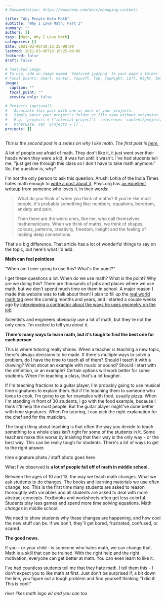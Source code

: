 ```yaml
---
# Documentation: https://wowchemy.com/docs/managing-content/

title: "Why People Hate Math"
subtitle: "Why I Love Math, Part 2"
summary: ""
authors: []
tags: [Math, Why I Love Math]
categories: []
date: 2021-03-06T18:16:25-08:00
lastmod: 2021-03-06T18:16:25-08:00
featured: false
draft: false

# Featured image
# To use, add an image named `featured.jpg/png` to your page's folder.
# Focal points: Smart, Center, TopLeft, Top, TopRight, Left, Right, BottomLeft, Bottom, BottomRight.
image:
  caption: ""
  focal_point: ""
  preview_only: false

# Projects (optional).
#   Associate this post with one or more of your projects.
#   Simply enter your project's folder or file name without extension.
#   E.g. `projects = ["internal-project"]` references `content/project/deep-learning/index.md`.
#   Otherwise, set `projects = []`.
projects: []
---
```


*This is the second post in a series on why I like math. The first post is [here.](post/why-i-love-math)*

A lot of people are afraid of math. They don't like it, it just went over their heads when they were a kid, it was fun until it wasn't. I've had students tell me, "just get me through this class so I don't have to take math anymore." So, the question is, why? 

I'm not the only person to ask this question. Arushi Lohia of the India Times hates math enough to [write a post about it](https://www.indiatimes.com/lifestyle/here-are-9-reasons-why-people-hate-mathematics-361567.html). Phys.org has [an excellent writeup](https://phys.org/news/2017-10-people-maths.html) from someone who loves it. In their words: 

>What do you think of when you think of maths? If you're like most people, it's probably something like: numbers, equations, boredom, anxiety and pain.
>
>Then there are the weird ones, like me, who call themselves mathematicians. When we think of maths, we think of shapes, colours, patterns, creativity, freedom, insight and the feeling of making deep connections.

That's a big difference. That article has a lot of wonderful things to say on the topic, but here's what I'd add: 

**Math can feel pointless**

"When am I ever going to use this? What's the point?" 

I get these questions a lot. When *do* we use math? What is the point? Why are we doing this? There are thousands of jobs and places where we use math, but we don't spend much time on them in school. A major reason I made this website was to talk about them! I plan to fill up the [real world math tag](tag/realworldmath) over the coming months and years, and I started a couple weeks ago by [interviewing a contractor about the ways he uses geometry on the job](post/interview-with-a-contractor).

Scientists and engineers obviously use a lot of math, but they're not the only ones. I'm excited to tell you about it. 

**There's many ways to learn math, but it's tough to find the best one for each person**

This is where tutoring really shines. When a teacher is teaching a new topic, there's always decisions to be made. If there's multiple ways to solve a problem, do I have the time to teach all of them? Should I teach it with a drawing? What about an example with music or sound? Should I start with the definition, or an example? Certain options will work better for some students. When I'm teaching a class, that's a lot tougher. 

If I'm teaching fractions to a guitar player, I'm probably going to use musical time signatures to explain them. But if I'm teaching them to someone who loves to cook, I'm going to go for examples with food, usually pizza. When I'm standing in front of 30 students, I go with the food example, because I think it'll help the most people. But the guitar player might've done better with time signatures. When I'm tutoring, I can pick the right explanation for the chef and for the musician. 

The tough thing about teaching is that often the way you decide to teach something to a whole class isn't right for some of the students in it. Some teachers make this worse by insisting that their way is the only way - or the best way. This can be really tough for students. There's a lot of ways to get to the right answer. 

time signature photo / staff photo goes here 


What I've observed is **a lot of people fall off of math in middle school.** 

Between the ages of 10 and 13, the way we teach math changes. What we ask students to do changes. The books and learning materials we use often change, too. This is the first time many students are asked to reason thoroughly with variables and all students are asked to deal with more abstract concepts. Textbooks and worksheets often get less colorful. Students play less games and spend more time solving equations. Math *changes* in middle school. 

We need to show students why these changes are happening, and how cool the new stuff can be. If we don't, they'll get bored, frustrated, confused, or scared. 

**The good news.**

If you - or your child - is someone who hates math, we can change that. Math is a skill that can be trained. With the right help and the right motivation, everyone can get better at math. You can even learn to like it. 

I've had countless students tell me that they hate math. I tell them this - I don't expect you to like math at first. Just don't be surprised if, a bit down the line, you figure out a tough problem and find yourself thinking "I did it! This is cool!"

*river likes math logo w/ and you can too*

